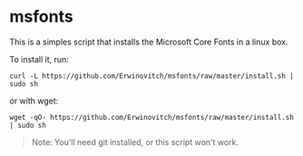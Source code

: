 # msfonts

This is a simples script that installs the Microsoft Core Fonts in a linux box.

To install it, run:

	curl -L https://github.com/Erwinovitch/msfonts/raw/master/install.sh | sudo sh

or with wget:

   	wget -qO- https://github.com/Erwinovitch/msfonts/raw/master/install.sh | sudo sh


> Note: You'll need git installed, or this script won't work.
